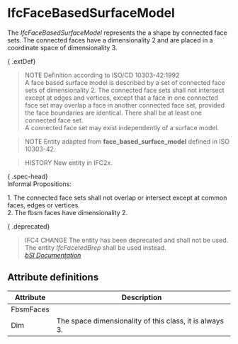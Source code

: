 IfcFaceBasedSurfaceModel
========================
The _IfcFaceBasedSurfaceModel_ represents the a shape by connected face sets.
The connected faces have a dimensionality 2 and are placed in a coordinate
space of dimensionality 3.  
  
{ .extDef}  
> NOTE  Definition according to ISO/CD 10303-42:1992  
> A face based surface model is described by a set of connected face sets of
> dimensionality 2. The connected face sets shall not intersect except at
> edges and vertices, except that a face in one connected face set may overlap
> a face in another connected face set, provided the face boundaries are
> identical. There shall be at least one connected face set.  
> A connected face set may exist independently of a surface model.  
  
> NOTE  Entity adapted from **face_based_surface_model** defined in ISO
> 10303-42.  
  
> HISTORY  New entity in IFC2x.  
  
{ .spec-head}  
Informal Propositions:  
  
1\. The connected face sets shall not overlap or intersect except at common
faces, edges or vertices.  
2\. The fbsm faces have dimensionality 2.  
  
{ .deprecated}  
> IFC4 CHANGE  The entity has been deprecated and shall not be used. The
> entity _IfcFacetedBrep_ shall be used instead.  
[ _bSI
Documentation_](https://standards.buildingsmart.org/IFC/DEV/IFC4_2/FINAL/HTML/schema/ifcgeometricmodelresource/lexical/ifcfacebasedsurfacemodel.htm)


Attribute definitions
---------------------
| Attribute   | Description                                             |
|-------------|---------------------------------------------------------|
| FbsmFaces   |                                                         |
| Dim         | The space dimensionality of this class, it is always 3. |

